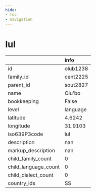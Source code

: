 ```yaml
---
hide:
- toc
- navigation
---
```

# lul
|                      | info     |
|:---------------------|:---------|
| id                   | olub1238 |
| family_id            | cent2225 |
| parent_id            | sout2827 |
| name                 | Olu'bo   |
| bookkeeping          | False    |
| level                | language |
| latitude             | 4.6242   |
| longitude            | 31.9103  |
| iso639P3code         | lul      |
| description          | nan      |
| markup_description   | nan      |
| child_family_count   | 0        |
| child_language_count | 0        |
| child_dialect_count  | 0        |
| country_ids          | SS       |
